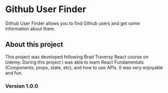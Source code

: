 # Github User Finder

Github User Finder allows you to find Github users and get some information about them.

## About this project

This project was developed following Brad Traversy React course on Udemy.
During this project I was able to learn React Fundamentals (Components, props, state, etc), and how to use APIs.
It was very enjoyable and fun.

### Version 1.0.0